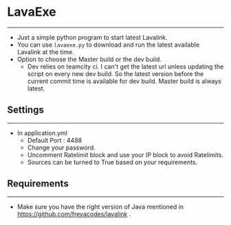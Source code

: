 # LavaExe
----------

* Just a simple python program to start latest Lavalink.
* You can use `lavaexe.py` to download and run the latest available Lavalink at the time.
* Option to choose the Master build or the dev build. 
	* Dev relies on teamcity ci. I can't get the latest url unless updating the script on every new dev build. So the latest version before the current commit time is available for dev build. Master build is always latest.

## Settings
------------

* In application.yml
	* Default Port : 4488 
	* Change your password.
	* Uncomment Ratelimit block and use your IP block to avoid Ratelimits.
	* Sources can be turned to True based on your requirements. 

## Requirements
---------------

* Make sure you have the right version of Java mentioned in https://github.com/freyacodes/lavalink .
